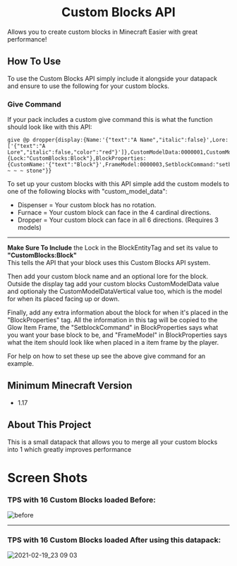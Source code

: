 <h1 align="center">Custom Blocks API</h1>

  Allows you to create custom blocks in Minecraft Easier with great performance!                                                                                   

## How To Use
To use the Custom Blocks API simply include it alongside your datapack and ensure to use the following for your custom blocks.

### Give Command
If your pack includes a custom give command this is what the function should look like with this API:
```mcfunction
give @p dropper{display:{Name:'{"text":"A Name","italic":false}',Lore:['{"text":"A Lore","italic":false,"color":"red"}']},CustomModelData:0000001,CustomModelDataVertical:0000002,BlockEntityTag:{Lock:"CustomBlocks:Block"},BlockProperties:{CustomName:'{"text":"Block"}',FrameModel:0000003,SetblockCommand:"setblock ~ ~ ~ stone"}}
```
<!--<p align="center">You first put your placer block (Must be: Furnace, Dropper, or Dispenser as non rotating block) then spcify its properites like the display name, an option lore, the custom model data value, the lock <b>Must be CustomBlocks:Block</b> which tells the pack that its a custom block, then inside "BlockProperties" you add any extra info<br> to give the armor stand and set the base block for when placed in the world.</p>-->

To set up your custom blocks with this API simple add the custom models to one of the following blocks with "custom_model_data":

* Dispenser = Your custom block has no rotation.
* Furnace = Your custom block can face in the 4 cardinal directions.
* Dropper = Your custom block can face in all 6 directions. (Requires 3 models)

<hr>

<b>Make Sure To Include</b> the Lock in the BlockEntityTag and set its value to <b>"CustomBlocks:Block"</b><br>
This tells the API that your block uses this Custom Blocks API system.

Then add your custom block name and an optional lore for the block. Outside the display tag add your custom blocks CustomModelData value and optionaly the CustomModelDataVertical value too, which is the model for when its placed facing up or down.

Finally, add any extra information about the block for when it's placed in the "BlockProperties" tag. All the information in this tag will be copied to the Glow Item Frame, the "SetblockCommand" in BlockProperties says what you want your base block to be, and "FrameModel" in BlockProperties says what the item should look like when placed in a item frame by the player.

For help on how to set these up see the above give command for an example.

## Minimum Minecraft Version

* 1.17

## About This Project

This is a small datapack that allows you to merge all your custom blocks into 1 which greatly improves performance

# Screen Shots

### TPS with 16 Custom Blocks loaded Before:
![before](https://user-images.githubusercontent.com/18742837/108583496-b14ae780-7331-11eb-8714-2c579de636e3.png)

<hr>

### TPS with 16 Custom Blocks loaded After using this datapack:
![2021-02-19_23 09 03](https://user-images.githubusercontent.com/18742837/108583497-b445d800-7331-11eb-883c-6cede3e5ec75.png)
